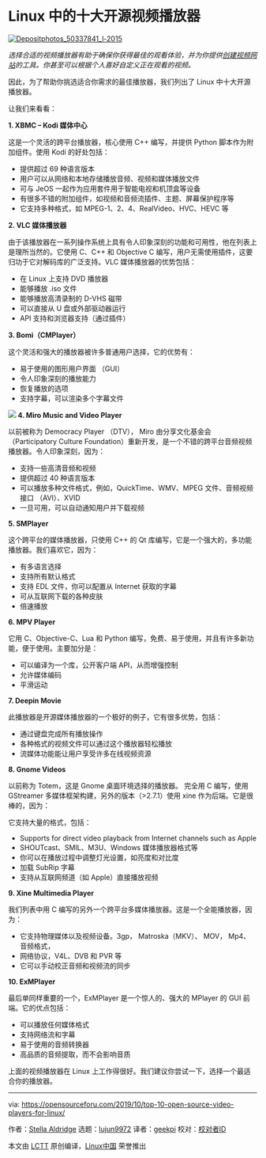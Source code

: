 [#]: collector: (lujun9972)
[#]: translator: (geekpi)
[#]: reviewer: ( )
[#]: publisher: ( )
[#]: url: ( )
[#]: subject: (Top 10 open source video players for Linux)
[#]: via: (https://opensourceforu.com/2019/10/top-10-open-source-video-players-for-linux/)
[#]: author: (Stella Aldridge https://opensourceforu.com/author/stella-aldridge/)

Linux 中的十大开源视频播放器
======

[![][1]][2]

_选择合适的视频播放器有助于确保你获得最佳的观看体验，并为你提供[创建视频网站][3]的工具。你甚至可以根据个人喜好自定义正在观看的视频。_

因此，为了帮助你挑选适合你需求的最佳播放器，我们列出了 Linux 中十大开源播放器。

让我们来看看：

**1\. XBMC – Kodi 媒体中心**

这是一个灵活的跨平台播放器，核心使用 C++ 编写，并提供 Python 脚本作为附加组件。使用 Kodi 的好处包括：

  * 提供超过 69 种语言版本
  * 用户可以从网络和本地存储播放音频、视频和媒体播放文件
  * 可与 JeOS 一起作为应用套件用于智能电视和机顶盒等设备
  * 有很多不错的附加组件，如视频和音频流插件、主题、屏幕保护程序等
  * 它支持多种格式，如 MPEG-1、2、4、RealVideo、HVC、HEVC 等



**2\. VLC 媒体播放器**

由于该播放器在一系列操作系统上具有令人印象深刻的功能和可用性，他在列表上是理所当然的。它使用 C、C++ 和 Objective C 编写，用户无需使用插件，这要归功于它对解码库的广泛支持。VLC 媒体播放器的优势包括：

  * 在 Linux 上支持 DVD 播放器
  * 能够播放 .iso 文件
  * 能够播放高清录制的 D-VHS 磁带
  * 可以直接从 U 盘或外部驱动器运行
  * API 支持和浏览器支持（通过插件）



**3\. Bomi（CMPlayer）**

这个灵活和强大的播放器被许多普通用户选择，它的优势有：

  * 易于使用的图形用户界面 （GUI）
  * 令人印象深刻的播放能力
  * 恢复播放的选项
  * 支持字幕，可以渲染多个字幕文件



**[![][4]][5] 
4\. Miro Music and Video Player**

以前被称为 Democracy Player （DTV）， Miro 由分享文化基金会（Participatory Culture Foundation）重新开发，是一个不错的跨平台音频视频播放器。令人印象深刻，因为：

  * 支持一些高清音频和视频
  * 提供超过 40 种语言版本
  * 可以播放多种文件格式，例如，QuickTime、WMV、MPEG 文件、音频视频接口 （AVI）、XVID
  * 一旦可用，可以自动通知用户并下载视频



**5\. SMPlayer**

这个跨平台的媒体播放器，只使用 C++ 的 Qt 库编写，它是一个强大的，多功能播放器。我们喜欢它，因为：

  * 有多语言选择
  * 支持所有默认格式
  * 支持 EDL 文件，你可以配置从 Internet 获取的字幕
  * 可从互联网下载的各种皮肤
  * 倍速播放



**6\. MPV Player**

它用 C、Objective-C、Lua 和 Python 编写，免费、易于使用，并且有许多新功能，便于使用。主要加分是：

  * 可以编译为一个库，公开客户端 API，从而增强控制
  * 允许媒体编码
  * 平滑运动



**7\. Deepin Movie**

此播放器是开源媒体播放器的一个极好的例子，它有很多优势，包括：

  * 通过键盘完成所有播放操作
  * 各种格式的视频文件可以通过这个播放器轻松播放
  * 流媒体功能能让用户享受许多在线视频资源



**8\. Gnome Videos**

以前称为 Totem，这是 Gnome 桌面环境选择的播放器。
完全用 C 编写，使用 GStreamer 多媒体框架构建，另外的版本（&gt;2.7.1）使用 xine 作为后端。它是很棒的，因为：

它支持大量的格式，包括：

  * Supports for direct video playback from Internet channels such as Apple
  * SHOUTcast、SMIL、M3U、Windows 媒体播放器格式等
  * 你可以在播放过程中调整灯光设置，如亮度和对比度
  * 加载 SubRip 字幕
  * 支持从互联网频道（如 Apple）直接播放视频



**9\. Xine Multimedia Player**

我们列表中用 C 编写的另外一个跨平台多媒体播放器。这是一个全能播放器，因为：

  * 它支持物理媒体以及视频设备。3gp， Matroska（MKV）、 MOV， Mp4、音频格式，
  * 网络协议，V4L、DVB 和 PVR 等
  * 它可以手动校正音频和视频流的同步



**10\. ExMPlayer**

最后单同样重要的一个，ExMPlayer 是一个惊人的、强大的 MPlayer 的 GUI 前端。它的优点包括：

  * 可以播放任何媒体格式
  * 支持网络流和字幕
  * 易于使用的音频转换器
  * 高品质的音频提取，而不会影响音质



上面的视频播放器在 Linux 上工作得很好。我们建议你尝试一下，选择一个最适合你的播放器。

--------------------------------------------------------------------------------

via: https://opensourceforu.com/2019/10/top-10-open-source-video-players-for-linux/

作者：[Stella Aldridge][a]
选题：[lujun9972][b]
译者：[geekpi](https://github.com/geekpi)
校对：[校对者ID](https://github.com/校对者ID)

本文由 [LCTT](https://github.com/LCTT/TranslateProject) 原创编译，[Linux中国](https://linux.cn/) 荣誉推出

[a]: https://opensourceforu.com/author/stella-aldridge/
[b]: https://github.com/lujun9972
[1]: https://i2.wp.com/opensourceforu.com/wp-content/uploads/2019/10/Depositphotos_50337841_l-2015.jpg?resize=696%2C585&ssl=1 (Depositphotos_50337841_l-2015)
[2]: https://i2.wp.com/opensourceforu.com/wp-content/uploads/2019/10/Depositphotos_50337841_l-2015.jpg?fit=900%2C756&ssl=1
[3]: https://www.ning.com/create-video-website/
[4]: https://i2.wp.com/opensourceforu.com/wp-content/uploads/2019/10/Depositphotos_20380441_l-2015.jpg?resize=350%2C231&ssl=1
[5]: https://i2.wp.com/opensourceforu.com/wp-content/uploads/2019/10/Depositphotos_20380441_l-2015.jpg?ssl=1
